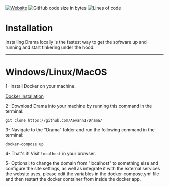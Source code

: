 [![Website](https://img.shields.io/website/https/rdrama.net?down_color=red&down_message=down&up_message=up)](https://www.rdrama.net) ![GitHub code size in bytes](https://img.shields.io/github/languages/code-size/Aevann1/Drama) ![Lines of code](https://img.shields.io/tokei/lines/github/Aevann1/Drama)

# Installation

Installing Drama locally is the fastest way to get the software up and running and start tinkering under the hood.

---

# Windows/Linux/MacOS

1- Install Docker on your machine.

[Docker installation](https://docs.docker.com/get-docker/)

2- Download Drama into your machine by running this command in the terminal:

```
git clone https://github.com/Aevann1/Drama/
```

3- Navigate to the "Drama" folder and run the following command in the terminal:

```
docker-compose up
```

4- That's it! Visit `localhost` in your browser.

5- Optional: to change the domain from "localhost" to something else and configure the site settings, as well as integrate it with the external services the website uses, please edit the variables in the docker-compose.yml file and then restart the docker container from inside the docker app.